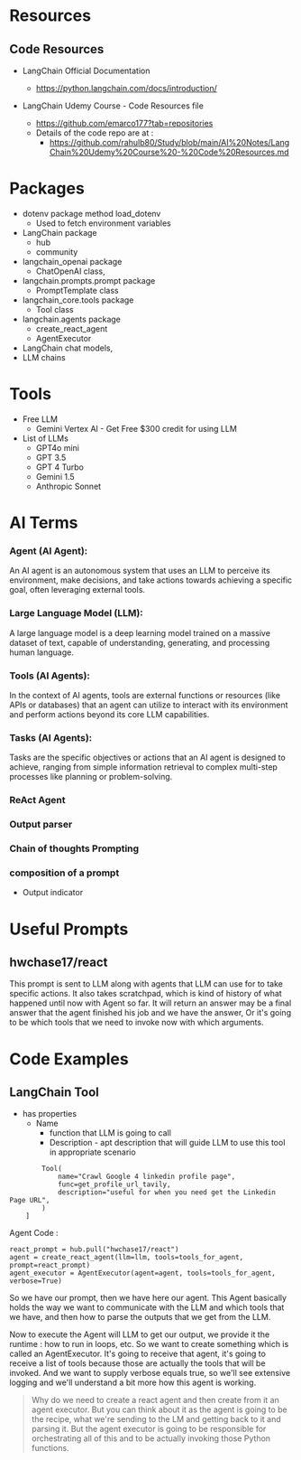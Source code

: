 # Resources
## Code Resources
- LangChain Official Documentation
  - https://python.langchain.com/docs/introduction/
    
- LangChain Udemy Course - Code Resources file
  - https://github.com/emarco177?tab=repositories
  - Details of the code repo are at :
      - https://github.com/rahulb80/Study/blob/main/AI%20Notes/LangChain%20Udemy%20Course%20-%20Code%20Resources.md
    
# Packages
- dotenv package method load_dotenv
  - Used to fetch environment variables
- LangChain package
  - hub
  - community
- langchain_openai package
  - ChatOpenAI class,
- langchain.prompts.prompt package
  - PromptTemplate class
- langchain_core.tools package
  - Tool class
- langchain.agents package
  - create_react_agent
  - AgentExecutor      
- LangChain chat models,
- LLM chains

# Tools 
- Free LLM
  - Gemini Vertex AI - Get Free $300 credit for using LLM
- List of LLMs
  - GPT4o mini  
  - GPT 3.5
  - GPT 4 Turbo
  - Gemini 1.5
  - Anthropic Sonnet
# AI Terms
### Agent (AI Agent): 
  An AI agent is an autonomous system that uses an LLM to perceive its environment, make decisions, and take actions towards achieving a specific goal, often leveraging external tools.
### Large Language Model (LLM): 
  A large language model is a deep learning model trained on a massive dataset of text, capable of understanding, generating, and processing human language.
### Tools (AI Agents): 
  In the context of AI agents, tools are external functions or resources (like APIs or databases) that an agent can utilize to interact with its environment and perform actions beyond its core LLM capabilities.
### Tasks (AI Agents): 
  Tasks are the specific objectives or actions that an AI agent is designed to achieve, ranging from simple information retrieval to complex multi-step processes like planning or problem-solving.
### ReAct Agent 
### Output parser
### Chain of thoughts Prompting
### composition of a prompt
- Output indicator

# Useful Prompts
## hwchase17/react
This prompt is sent to LLM along with agents that LLM can use for to take specific actions. It also takes scratchpad, which is kind of history of what happened until now with Agent so far. It will return an answer may be a final answer that the agent finished his job and we have the answer, Or it's going to be which tools that we need to invoke now with which arguments.


# Code Examples
## LangChain Tool 
- has properties 
  - Name
	- function that LLM is going to call
	- Description - apt description that will guide LLM to use this tool in appropriate scenario

```tools_for_agent = [
        Tool(
            name="Crawl Google 4 linkedin profile page",
            func=get_profile_url_tavily,
            description="useful for when you need get the Linkedin Page URL",
        )     
    ]
```
Agent Code : 

```
react_prompt = hub.pull("hwchase17/react")
agent = create_react_agent(llm=llm, tools=tools_for_agent, prompt=react_prompt)
agent_executor = AgentExecutor(agent=agent, tools=tools_for_agent, verbose=True)
```

So we have our prompt, then we have here our agent.
This Agent basically holds the way we want to communicate with the LLM and which tools that we have, and then how to parse the outputs that we get from the LLM.

Now to execute the Agent will LLM to get our output, we provide it the runtime : how to run in loops, etc.
So we want to create something which is called an AgentExecutor.
It's going to receive that agent, it's going to receive a list of tools because those are actually the tools that will be invoked. And we want to supply verbose equals true, so we'll see extensive logging and we'll understand a bit more how this agent is working.

> Why do we need to create a react agent and then create from it an agent executor.
But you can think about it as the agent is going to be the recipe, what we're sending to the LM and
getting back to it and parsing it.
But the agent executor is going to be responsible for orchestrating all of this and to be actually invoking those Python functions.

